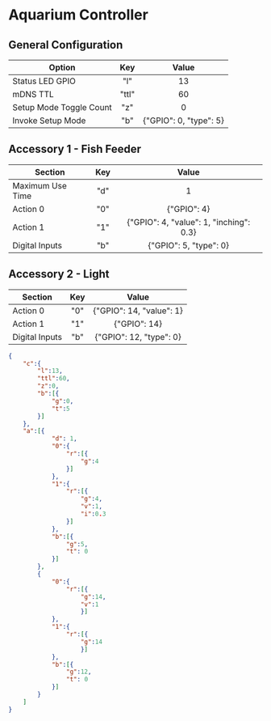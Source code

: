 # Aquarium Controller

## General Configuration
Option|Key|Value
---|:-:|:-:
Status LED GPIO|"l"|13
mDNS TTL|"ttl"|60
Setup Mode Toggle Count|"z"|0
Invoke Setup Mode|"b"|{"GPIO": 0, "type": 5}

## Accessory 1 - Fish Feeder
Section|Key|Value
---|:-:|:-:
Maximum Use Time|"d"|1
Action 0|"0"|{"GPIO": 4}
Action 1|"1"|{"GPIO": 4, "value": 1, "inching": 0.3}
Digital Inputs|"b"|{"GPIO": 5, "type": 0}

## Accessory 2 - Light
Section|Key|Value
---|:-:|:-:
Action 0|"0"|{"GPIO": 14, "value": 1}
Action 1|"1"|{"GPIO": 14}
Digital Inputs|"b"|{"GPIO": 12, "type": 0}

```JSON
{
	"c":{
		"l":13,
		"ttl":60,
		"z":0,
		"b":[{
			"g":0,
			"t":5
		}]
	},
	"a":[{
			"d": 1,
			"0":{
				"r":[{
					"g":4
				}]
			},
			"1":{
				"r":[{
					"g":4,
					"v":1,
					"i":0.3
				}]
			},
			"b":[{
				"g":5,
				"t": 0
			}]
		},
		{
			"0":{
				"r":[{
					"g":14,
					"v":1
					}]
			},
			"1":{
				"r":[{
					"g":14
					}]
			},
			"b":[{
				"g":12,
				"t": 0
			}]
		}
	]
}
```